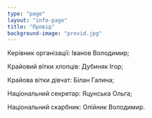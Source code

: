 ```yaml
---
type: "page"
layout: "info-page"
title: "Провід"
background-image: "provid.jpg"
---
```


Керівник організації: Іванов Володимир;

Крайовий вітки хлопців: Дубиняк Ігор;

Крайова вітки дівчат: Білан Галина;

Національний секретар: Яцунська Ольга;

Національний скарбник: Олійник Володимир.
